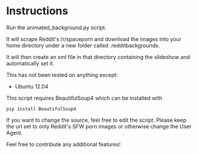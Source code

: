 Instructions
=================
Run the animated_background.py script.

It will scrape Reddit's /r/spaceporn and download the images into your home directory under a new folder called .redditbackgrounds.

It will then create an xml file in that directory containing the slideshow and automatically set it.

This has not been tested on anything except:
* Ubuntu 12.04

This script requires BeautifulSoup4 which can be installed with

`pip install BeautifulSoup4`

If you want to change the source, feel free to edit the script.
Please keep the url set to only Reddit's SFW porn images or otherwise change the User Agent.




Feel free to contribute any additional features!
